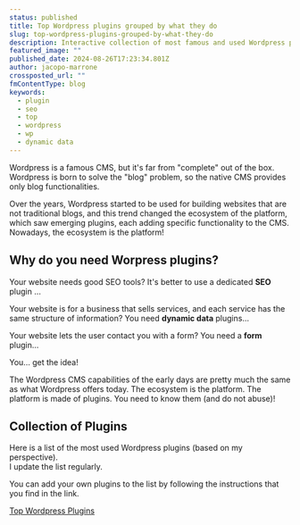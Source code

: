 ```yaml
---
status: published
title: Top Wordpress plugins grouped by what they do
slug: top-wordpress-plugins-grouped-by-what-they-do
description: Interactive collection of most famous and used Wordpress plugins. Included SEO, Dynamic Data, Marketing and Page Builder
featured_image: ""
published_date: 2024-08-26T17:23:34.801Z
author: jacopo-marrone
crossposted_url: ""
fmContentType: blog
keywords:
  - plugin
  - seo
  - top
  - wordpress
  - wp
  - dynamic data
---
```


Wordpress is a famous CMS, but it's far from "complete" out of the box.
Wordpress is born to solve the "blog" problem, so the native CMS provides only blog functionalities.

Over the years, Wordpress started to be used for building websites that are not traditional blogs, and this trend changed the ecosystem of the platform, which saw emerging plugins, each adding specific functionality to the CMS.
Nowadays, the ecosystem is the platform!

## Why do you need Worpress plugins?

Your website needs good SEO tools? It's better to use a dedicated **SEO** plugin ...

Your website is for a business that sells services, and each service has the same structure of information? You need **dynamic data** plugins...

Your website lets the user contact you with a form? You need a **form** plugin...

You... get the idea!

The Wordpress CMS capabilities of the early days are pretty much the same as what Wordpress offers today.
The ecosystem is the platform.
The platform is made of plugins.
You need to know them (and do not abuse)!

<!--
**WIP**
perspective of professional website builders.
Building a complex website with WordPress requires often augementing the platform to add functionality that are not related to traditional.
When building a WordPress site, selecting the right plugins can significantly makes a difference in the success of your project. But the stack of plugins to use will impact the workflow of who does "the build". Even if some of Wordpress Plugins can be objectively consdidered the "best" in their respective category (SEO, Dynamic Data, Marketing, Page Builder...) the decision of using one plugin and not another can be decided by subjective opinion (your preference) and also the project scope.


A professional Web Developer, Web Designer or Marketer should have a collection of plugins that will help him or her doing the building process.

Whether you are a web developer, web designer, or marketer, you are a professional on your field. which plugins to use can make all the difference. In this guide, we'll explore the top WordPress plugins, grouped by their usage scope, to help you make informed decisions for your next project.
**WIP**

## Categories of Wordpress Plugin

### SEO
Search Engine Optimization (SEO) is crucial for improving your website's visibility in search engine results. Here are the top plugins to enhance your SEO efforts.

### Dynamic Data / Custom Fields
For websites that require dynamic content, such as custom post types or complex data structures, these plugins are essential

### Mail Service / SMTP
TODO

### Scheduled Backup
TODO

### User capabilities control
TODO

### Page Builder
TODO

### Caching
TODO

### Image Compression
TODO -->


## Collection of Plugins

Here is a list of the most used Wordpress plugins (based on my perspective).  
I update the list regularly.  

You can add your own plugins to the list by following the instructions that you find in the link.  

<a target="_blank" href="https://elastic-cymbal-9af.notion.site/03bdc660ec38433aaf43f792f13fd9b0?v=dd2a7bfbe2f74038882f136af3ca221c&pvs=74">Top Wordpress Plugins</a>
